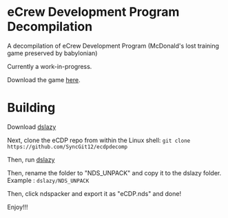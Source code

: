 # eCrew Development Program Decompilation
A decompilation of eCrew Development Program (McDonald's lost training game preserved by babylonian)

Currently a work-in-progress.

Download the game [here](https://archive.org/download/mcdonalds-japan-ecdp-rom-training-nintendo-ds-cartridge-dump).

# Building

Download [dslazy](https://www.romhacking.net/utilities/793/)

Next, clone the eCDP repo from within the Linux shell:
`git clone https://github.com/SyncGit12/ecdpdecomp`

Then, run [dslazy](https://www.romhacking.net/utilities/793/)

Then, rename the folder to "NDS_UNPACK" and copy it to the dslazy folder.
Example : 
`dslazy/NDS_UNPACK`

Then, click ndspacker and export it as "eCDP.nds" and done!

Enjoy!!!
